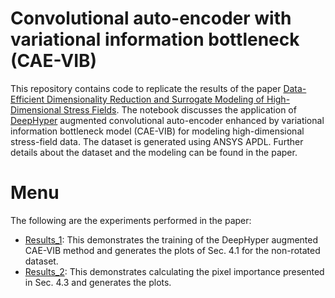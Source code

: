 # Convolutional auto-encoder with variational information bottleneck (CAE-VIB)

This repository contains code to replicate the results of the paper [Data-Efficient Dimensionality Reduction and Surrogate Modeling of High-Dimensional Stress Fields](). The notebook discusses the application of [DeepHyper](https://ieeexplore.ieee.org/abstract/document/8638041) augmented convolutional auto-encoder enhanced by variational information bottleneck model (CAE-VIB) for modeling high-dimensional stress-field data. The dataset is generated using ANSYS APDL. Further details about the dataset and the modeling can be found in the paper.

# Menu

The following are the experiments performed in the paper:

- [Results_1](https://github.com/AnirbanSamaddar/CAE-VIB/tree/main/Results_1/VIB_hpo_ae2d_eval-single-seed.ipynb): This demonstrates the training of the DeepHyper augmented CAE-VIB method and generates the plots of Sec. 4.1 for the non-rotated dataset.
- [Results_2](https://github.com/AnirbanSamaddar/CAE-VIB/blob/main/Results_2/VIB_hpo_ae2d_pixel-importance.ipynb): This demonstrates calculating the pixel importance presented in Sec. 4.3 and generates the plots.
